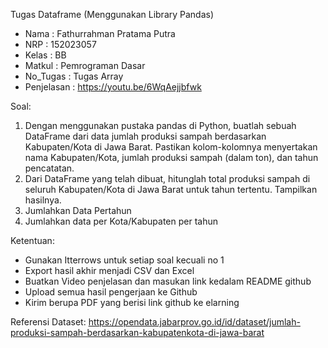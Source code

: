 Tugas Dataframe (Menggunakan Library Pandas)

- Nama 	      : Fathurrahman Pratama Putra
- NRP 	      : 152023057
- Kelas 	      : BB
- Matkul     	: Pemrograman Dasar
- No_Tugas 	   : Tugas Array
- Penjelasan 	: https://youtu.be/6WqAejjbfwk

Soal:
1. Dengan menggunakan pustaka pandas di Python, buatlah sebuah DataFrame dari data jumlah produksi sampah berdasarkan Kabupaten/Kota di Jawa Barat.
   Pastikan kolom-kolomnya menyertakan nama Kabupaten/Kota, jumlah produksi sampah (dalam ton), dan tahun pencatatan.
2. Dari DataFrame yang telah dibuat, hitunglah total produksi sampah di seluruh Kabupaten/Kota di Jawa Barat untuk tahun tertentu. Tampilkan hasilnya.
3. Jumlahkan Data Pertahun
4. Jumlahkan data per Kota/Kabupaten per tahun

Ketentuan: 
- Gunakan Itterrows untuk setiap soal kecuali no 1
- Export hasil akhir menjadi CSV dan Excel
- Buatkan Video penjelasan dan masukan link kedalam README github
- Upload semua hasil pengerjaan ke Github
- Kirim berupa PDF yang berisi link github ke elarning

Referensi Dataset:
https://opendata.jabarprov.go.id/id/dataset/jumlah-produksi-sampah-berdasarkan-kabupatenkota-di-jawa-barat
